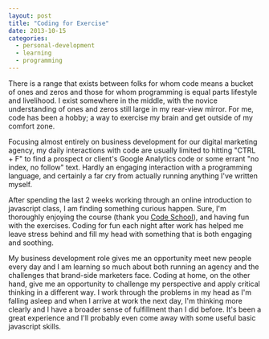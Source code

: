 ```yaml
---
layout: post
title: "Coding for Exercise"
date: 2013-10-15
categories:
  - personal-development
  - learning
  - programming
---
```


There is a range that exists between folks for whom code means a bucket of ones and zeros and those for whom programming is equal parts lifestyle and livelihood. I exist somewhere in the middle, with the novice understanding of ones and zeros still large in my rear-view mirror. For me, code has been a hobby; a way to exercise my brain and get outside of my comfort zone. 

Focusing almost entirely on business development for our digital marketing agency, my daily interactions with code are usually limited to hitting "CTRL + F" to find a prospect or client's Google Analytics code or some errant "no index, no follow" text. Hardly an engaging interaction with a programming language, and certainly a far cry from actually running anything I've written myself.

After spending the last 2 weeks working through an online introduction to javascript class, I am finding something curious happen. Sure, I'm thoroughly enjoying the course (thank you <a href="https://www.codeschool.com/" title="Learn By Doing - Code School" target="_blank">Code School</a>), and having fun with the exercises. Coding for fun each night after work has helped me leave stress behind and fill my head with something that is both engaging and soothing.  

My business development role gives me an opportunity meet new people every day and I am learning so much about both running an agency and the challenges that brand-side marketers face. Coding at home, on the other hand, give me an opportunity to challenge my perspective and apply critical thinking in a different way. I work through the problems in my head as I'm falling asleep and when I arrive at work the next day, I'm thinking more clearly and I have a broader sense of fulfillment than I did before. It's been a great experience and I'll probably even come away with some useful basic javascript skills.


